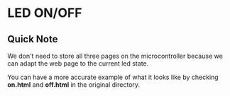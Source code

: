 # LED ON/OFF

## Quick Note

We don't need to store all three pages on the microcontroller because we can adapt the web page to the current led state.

You can have a more accurate example of what it looks like by checking **on.html** and **off.html** in the original directory.

